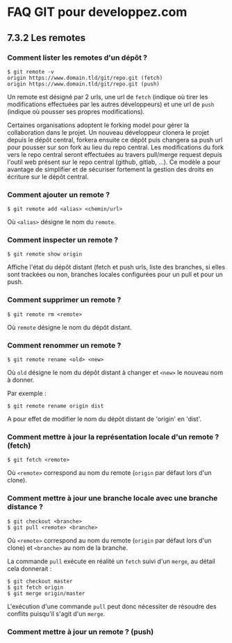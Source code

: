 # FAQ GIT pour developpez.com

## 7.3.2 Les remotes

### Comment lister les remotes d'un dépôt ?

```
$ git remote -v
origin https://www.domain.tld/git/repo.git (fetch)
origin https://www.domain.tld/git/repo.git (push)
```

Un remote est désigné par 2 urls, une url de `fetch` (indique où tirer les modifications effectuées par les autres développeurs) et une url de `push` (indique où pousser ses propres modifications).

Certaines organisations adoptent le forking model pour gérer la collaboration dans le projet. Un nouveau développeur clonera le projet depuis le dépôt central, forkera ensuite ce dépôt puis changera sa push url pour pousser sur son fork au lieu du repo central. Les modifications du fork vers le repo central seront effectuées au travers pull/merge request depuis l'outil web présent sur le repo central (github, gitlab, ...). Ce modèle a pour avantage de simplifier et de sécuriser fortement la gestion des droits en écriture sur le dépôt central.

### Comment ajouter un remote ?

```
$ git remote add <alias> <chemin/url>
```

Où `<alias>` désigne le nom du `remote`.

### Comment inspecter un remote ?

```
$ git remote show origin
```

Affiche l'état du dépôt distant (fetch et push urls, liste des branches, si elles sont trackées ou non, branches locales configurées pour un pull et pour un push.

### Comment supprimer un remote ?

```
$ git remote rm <remote>
```

Où `remote` désigne le nom du dépôt distant.

### Comment renommer un remote ?

```
$ git remote rename <old> <new>
```

Où `old` désigne le nom du dépôt distant à changer et `<new>` le nouveau nom à donner.

Par exemple :

```
$ git remote rename origin dist
```

A pour effet de modifier le nom du dépôt distant de 'origin' en 'dist'.

### Comment mettre à jour la représentation locale d'un remote ? (fetch)

```
$ git fetch <remote>
```

Où `<remote>` correspond au nom du remote (`origin` par défaut lors d'un clone).

### Comment mettre à jour une branche locale avec une branche distance ?

```
$ git checkout <branche>
$ git pull <remote> <branche>
```

Où `<remote>` correspond au nom du remote (`origin` par défaut lors d'un clone) et `<branche>` au nom de la branche.

La commande `pull` exécute en réalité un `fetch` suivi d'un `merge`, au détail cela donnerait  :

```
$ git checkout master
$ git fetch origin
$ git merge origin/master
```

L'exécution d'une commande `pull` peut donc nécessiter de résoudre des conflits puisqu'il s'agit d'un `merge`.

### Comment mettre à jour un remote ? (push)
